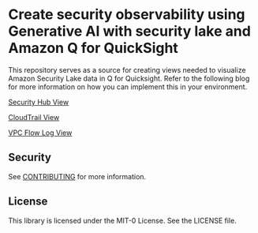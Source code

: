 # Create security observability using Generative AI with security lake and Amazon Q for QuickSight

This repository serves as a source for creating views needed to visualize Amazon Security Lake data in Q for Quicksight. Refer to the following blog for more information on how you can implement this in your environment. 

[Security Hub View](security_hub_view.md)

[CloudTrail View](cloudtrail_view.md)

[VPC Flow Log View](vpc_flow_log_view.md)

## Security

See [CONTRIBUTING](CONTRIBUTING.md#security-issue-notifications) for more information.

## License

This library is licensed under the MIT-0 License. See the LICENSE file.
